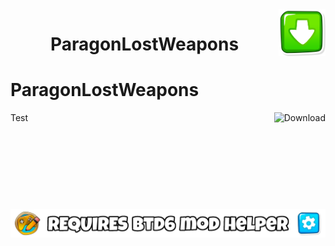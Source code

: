 <a href="">
    <img align="right" alt="Download" height="75" src="https://raw.githubusercontent.com/gurrenm3/BTD-Mod-Helper/master/BloonsTD6%20Mod%20Helper/Resources/DownloadBtn.png">
</a>

<h1 align="center">ParagonLostWeapons</h1>

<h1 align="left">ParagonLostWeapons</h1>Test
<img align="right" alt="Download" height="155" src="https://static.wikia.nocookie.net/b__/images/b/b8/Paragon-ApexPlasmaMaster.png/revision/latest/scale-to-width-down/350?cb=20210726020749&path-prefix=bloons">

[![Requires BTD6 Mod Helper](https://raw.githubusercontent.com/gurrenm3/BTD-Mod-Helper/master/banner.png)](https://github.com/gurrenm3/BTD-Mod-Helper#readme)
